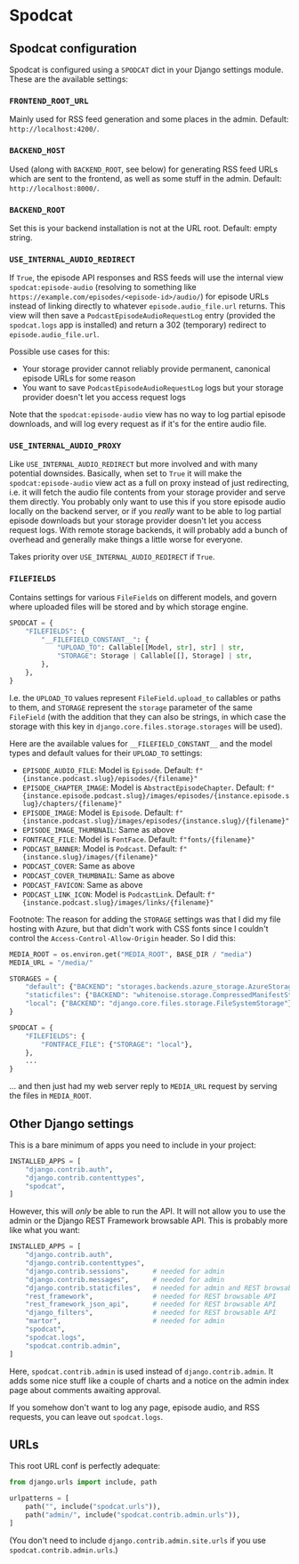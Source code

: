 # Spodcat

## Spodcat configuration

Spodcat is configured using a `SPODCAT` dict in your Django settings module. These are the available settings:

### `FRONTEND_ROOT_URL`

Mainly used for RSS feed generation and some places in the admin. Default: `http://localhost:4200/`.

### `BACKEND_HOST`

Used (along with `BACKEND_ROOT`, see below) for generating RSS feed URLs which are sent to the frontend, as well as some stuff in the admin. Default: `http://localhost:8000/`.

### `BACKEND_ROOT`

Set this is your backend installation is not at the URL root. Default: empty string.

### `USE_INTERNAL_AUDIO_REDIRECT`

If `True`, the episode API responses and RSS feeds will use the internal view `spodcat:episode-audio` (resolving to something like `https://example.com/episodes/<episode-id>/audio/`) for episode URLs instead of linking directly to whatever `episode.audio_file.url` returns. This view will then save a `PodcastEpisodeAudioRequestLog` entry (provided the `spodcat.logs` app is installed) and return a 302 (temporary) redirect to `episode.audio_file.url`.

Possible use cases for this:

* Your storage provider cannot reliably provide permanent, canonical episode URLs for some reason
* You want to save `PodcastEpisodeAudioRequestLog` logs but your storage provider doesn't let you access request logs

Note that the `spodcat:episode-audio` view has no way to log partial episode downloads, and will log every request as if it's for the entire audio file.

### `USE_INTERNAL_AUDIO_PROXY`

Like `USE_INTERNAL_AUDIO_REDIRECT` but more involved and with many potential downsides. Basically, when set to `True` it will make the `spodcat:episode-audio` view act as a full on proxy instead of just redirecting, i.e. it will fetch the audio file contents from your storage provider and serve them directly. You probably only want to use this if you store episode audio locally on the backend server, or if you _really_ want to be able to log partial episode downloads but your storage provider doesn't let you access request logs. With remote storage backends, it will probably add a bunch of overhead and generally make things a little worse for everyone.

Takes priority over `USE_INTERNAL_AUDIO_REDIRECT` if `True`.

### `FILEFIELDS`

Contains settings for various `FileField`s on different models, and govern where uploaded files will be stored and by which storage engine.

```python
SPODCAT = {
    "FILEFIELDS": {
        "__FILEFIELD_CONSTANT__": {
            "UPLOAD_TO": Callable[[Model, str], str] | str,
            "STORAGE": Storage | Callable[[], Storage] | str,
        },
    },
}
```
I.e. the `UPLOAD_TO` values represent `FileField.upload_to` callables or paths to them, and `STORAGE` represent the `storage` parameter of the same `FileField` (with the addition that they can also be strings, in which case the storage with this key in `django.core.files.storage.storages` will be used).

Here are the available values for `__FILEFIELD_CONSTANT__` and the model types and default values for their `UPLOAD_TO` settings:

* `EPISODE_AUDIO_FILE`: Model is `Episode`. Default: `f"{instance.podcast.slug}/episodes/{filename}"`
* `EPISODE_CHAPTER_IMAGE`: Model is `AbstractEpisodeChapter`. Default: `f"{instance.episode.podcast.slug}/images/episodes/{instance.episode.slug}/chapters/{filename}"`
* `EPISODE_IMAGE`: Model is `Episode`. Default: `f"{instance.podcast.slug}/images/episodes/{instance.slug}/{filename}"`
* `EPISODE_IMAGE_THUMBNAIL`: Same as above
* `FONTFACE_FILE`: Model is `FontFace`. Default: `f"fonts/{filename}"`
* `PODCAST_BANNER`: Model is `Podcast`. Default: `f"{instance.slug}/images/{filename}"`
* `PODCAST_COVER`: Same as above
* `PODCAST_COVER_THUMBNAIL`: Same as above
* `PODCAST_FAVICON`: Same as above
* `PODCAST_LINK_ICON`: Model is `PodcastLink`. Default: `f"{instance.podcast.slug}/images/links/{filename}"`

Footnote: The reason for adding the `STORAGE` settings was that I did my file hosting with Azure, but that didn't work with CSS fonts since I couldn't control the `Access-Control-Allow-Origin` header. So I did this:

```python
MEDIA_ROOT = os.environ.get("MEDIA_ROOT", BASE_DIR / "media")
MEDIA_URL = "/media/"

STORAGES = {
    "default": {"BACKEND": "storages.backends.azure_storage.AzureStorage"},
    "staticfiles": {"BACKEND": "whitenoise.storage.CompressedManifestStaticFilesStorage"},
    "local": {"BACKEND": "django.core.files.storage.FileSystemStorage"},
}

SPODCAT = {
    "FILEFIELDS": {
        "FONTFACE_FILE": {"STORAGE": "local"},
    },
    ...
}
```
... and then just had my web server reply to `MEDIA_URL` request by serving the files in `MEDIA_ROOT`.

## Other Django settings

This is a bare minimum of apps you need to include in your project:

```python
INSTALLED_APPS = [
    "django.contrib.auth",
    "django.contrib.contenttypes",
    "spodcat",
]
```
However, this will _only_ be able to run the API. It will not allow you to use the admin or the Django REST Framework browsable API. This is probably more like what you want:

```python
INSTALLED_APPS = [
    "django.contrib.auth",
    "django.contrib.contenttypes",
    "django.contrib.sessions",      # needed for admin
    "django.contrib.messages",      # needed for admin
    "django.contrib.staticfiles",   # needed for admin and REST browsable API
    "rest_framework",               # needed for REST browsable API
    "rest_framework_json_api",      # needed for REST browsable API
    "django_filters",               # needed for REST browsable API
    "martor",                       # needed for admin
    "spodcat",
    "spodcat.logs",
    "spodcat.contrib.admin",
]
```
Here, `spodcat.contrib.admin` is used instead of `django.contrib.admin`. It adds some nice stuff like a couple of charts and a notice on the admin index page about comments awaiting approval.

If you somehow don't want to log any page, episode audio, and RSS requests, you can leave out `spodcat.logs`.

## URLs

This root URL conf is perfectly adequate:

```python
from django.urls import include, path

urlpatterns = [
    path("", include("spodcat.urls")),
    path("admin/", include("spodcat.contrib.admin.urls")),
]
```
(You don't need to include `django.contrib.admin.site.urls` if you use `spodcat.contrib.admin.urls`.)
